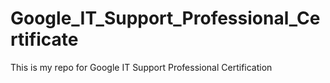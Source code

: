 # Google_IT_Support_Professional_Certificate
This is my repo for Google IT Support Professional Certification
